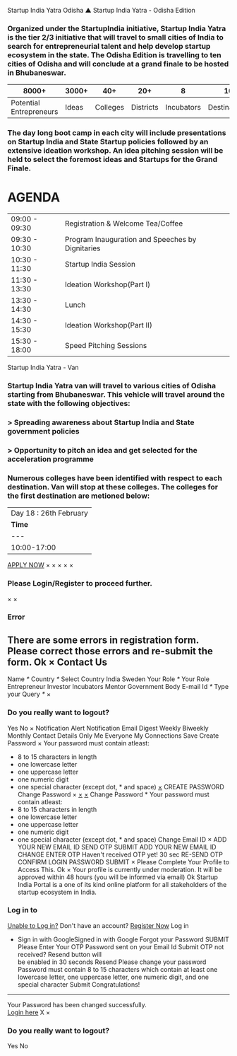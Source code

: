 Startup India Yatra Odisha
▲
Startup India Yatra - Odisha Edition
### Organized under the StartupIndia initiative, Startup India Yatra is the tier 2/3 initiative that will travel to small cities of India to search for entrepreneurial talent and help develop startup ecosystem in the state. The Odisha Edition is travelling to ten cities of Odisha and will conclude at a grand finale to be hosted in Bhubaneswar.
| 8000+ | 3000+ | 40+ | 20+ | 8 | 10 | 1 | 1 |
| --- | --- | --- | --- | --- | --- | --- | --- |
| Potential Entrepreneurs | Ideas | Colleges | Districts | Incubators | Destinations | State | Yatra |
### The day long boot camp in each city will include presentations on Startup India and State Startup policies followed by an extensive ideation workshop. An idea pitching session will be held to select the foremost ideas and Startups for the Grand Finale.
**AGENDA**
==========
|  |  |
| --- | --- |
| 09:00 - 09:30 | Registration & Welcome Tea/Coffee |
| 09:30 - 10:30 | Program Inauguration and Speeches by Dignitaries |
| 10:30 - 11:30 | Startup India Session |
| 11:30 - 13:30 | Ideation Workshop(Part I) |
| 13:30 - 14:30 | Lunch |
| 14:30 - 15:30 | Ideation Workshop(Part II) |
| 15:30 - 18:00 | Speed Pitching Sessions |
Startup India Yatra - Van
### Startup India Yatra van will travel to various cities of Odisha starting from Bhubaneswar. This vehicle will travel around the state with the following objectives:
### > **Spreading awareness about Startup India and State government policies**
### > **Opportunity to pitch an idea and get selected for the acceleration programme**
### Numerous colleges have been identified with respect to each destination. Van will stop at these colleges. The colleges for the first destination are metioned below:
|  |
| --- |
| Day 18 : 26th February |
| **Time** | **College** |
| --- | --- |
| 10:00-17:00 | BOOT CAMP - Centurion, Bhubaneswar |
[APPLY NOW](/content/sih/en/apply-now.html)
×
×
×
×
×
### Please Login/Register to proceed further.
×
×
### Error
There are some errors in registration form. Please correct those errors and re-submit the form.
Ok
×
Contact Us
----------
Name
*\**
Country
*\**
Select Country
India
Sweden
Your Role
*\**
Your Role
Entrepreneur
Investor
Incubators
Mentor
Government Body
E-mail Id
*\**
Type your Query
*\**
×
### Do you really want to logout?
Yes
No
×
Notification Alert
Notification
Email Digest
Weekly
Biweekly
Monthly
Contact Details
Only Me
Everyone
My Connections
Save
Create Password
×
Your password must contain atleast:
* 8 to 15 characters in length
* one lowercase letter
* one uppercase letter
* one numeric digit
* one special character (except dot, \* and space)
[×](#)
CREATE PASSWORD
Change Password
×
[×](#)
[×](#)
Change Password
\* Your password must contain atleast:
* 8 to 15 characters in length
* one lowercase letter
* one uppercase letter
* one numeric digit
* one special character (except dot, \* and space)
Change Email ID
×
ADD YOUR NEW EMAIL ID
SEND OTP
SUBMIT
ADD YOUR NEW EMAIL ID
CHANGE
ENTER OTP
Haven't received OTP yet! 30 sec
RE-SEND OTP
CONFIRM LOGIN PASSWORD
SUBMIT
×
Please Complete Your Profile to
Access This.
Ok
×
Your profile is currently under moderation. It will be approved within 48 hours (you will be informed via email)
Ok
Startup India Portal is a one of its kind online platform for all stakeholders of the startup ecosystem in India.
### Log in to
[Unable to Log in?](#)
Don't have an account?  [Register Now](https://www.startupindia.gov.in/bhaskar/register)
Log in
* Sign in with GoogleSigned in with Google
Forgot your Password
SUBMIT
Please Enter Your OTP Password sent on your Email Id
Submit
OTP not received? Resend button will   
 be
enabled in
30
seconds
Resend
Please change your password
Password must contain 8 to 15 characters which contain at
least one lowercase letter, one uppercase letter, one numeric digit, and one
special character
Submit
Congratulations!
----------------
Your Password has been changed successfully.   
[Login here](#)
X
×
### Do you really want to logout?
Yes
No